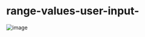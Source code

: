 # range-values-user-input-
![image](https://user-images.githubusercontent.com/88248852/232280156-97e84789-cc6b-463c-8893-853359ef8483.png)
